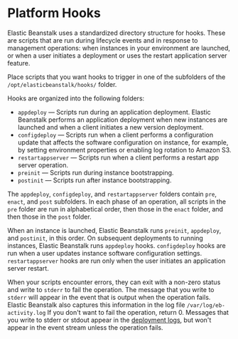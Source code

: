 # Platform Hooks<a name="custom-platform-hooks"></a>

Elastic Beanstalk uses a standardized directory structure for hooks\. These are scripts that are run during lifecycle events and in response to management operations: when instances in your environment are launched, or when a user initiates a deployment or uses the restart application server feature\.

Place scripts that you want hooks to trigger in one of the subfolders of the `/opt/elasticbeanstalk/hooks/` folder\.

Hooks are organized into the following folders:
+ `appdeploy` — Scripts run during an application deployment\. Elastic Beanstalk performs an application deployment when new instances are launched and when a client initiates a new version deployment\.
+ `configdeploy` — Scripts run when a client performs a configuration update that affects the software configuration on instance, for example, by setting environment properties or enabling log rotation to Amazon S3\.
+ `restartappserver` — Scripts run when a client performs a restart app server operation\.
+ `preinit` — Scripts run during instance bootstrapping\.
+ `postinit` — Scripts run after instance bootstrapping\.

The `appdeploy`, `configdeploy`, and `restartappserver` folders contain `pre`, `enact`, and `post` subfolders\. In each phase of an operation, all scripts in the `pre` folder are run in alphabetical order, then those in the `enact` folder, and then those in the `post` folder\.

When an instance is launched, Elastic Beanstalk runs `preinit`, `appdeploy`, and `postinit`, in this order\. On subsequent deployments to running instances, Elastic Beanstalk runs `appdeploy` hooks\. `configdeploy` hooks are run when a user updates instance software configuration settings\. `restartappserver` hooks are run only when the user initiates an application server restart\.

When your scripts encounter errors, they can exit with a non\-zero status and write to `stderr` to fail the operation\. The message that you write to `stderr` will appear in the event that is output when the operation fails\. Elastic Beanstalk also captures this information in the log file `/var/log/eb-activity.log` If you don't want to fail the operation, return 0\. Messages that you write to stderr or stdout appear in the [deployment logs](using-features.logging.md), but won't appear in the event stream unless the operation fails\.